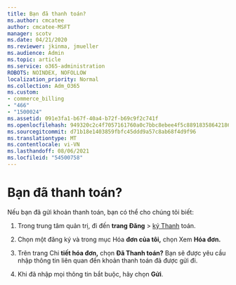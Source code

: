 ```yaml
---
title: Bạn đã thanh toán?
ms.author: cmcatee
author: cmcatee-MSFT
manager: scotv
ms.date: 04/21/2020
ms.reviewer: jkinma, jmueller
ms.audience: Admin
ms.topic: article
ms.service: o365-administration
ROBOTS: NOINDEX, NOFOLLOW
localization_priority: Normal
ms.collection: Adm_O365
ms.custom:
- commerce_billing
- "466"
- "1500024"
ms.assetid: 091e3fa1-b67f-40a4-b72f-b69c9f2c741f
ms.openlocfilehash: 949320c2c4f7057161760a0c7bbc8ebee4f5c88918358642186d1b30b8478ebb
ms.sourcegitcommit: d71b18e1403859fbfc45ddd9a57c8ab68f4d9f96
ms.translationtype: MT
ms.contentlocale: vi-VN
ms.lasthandoff: 08/06/2021
ms.locfileid: "54500758"
---
```

# <a name="already-paid"></a>Bạn đã thanh toán?

Nếu bạn đã gửi khoản thanh toán, bạn có thể cho chúng tôi biết:
  
1. Trong trung tâm quản trị, đi đến **trang Đăng** \> [ký Thanh](https://go.microsoft.com/fwlink/p/?linkid=842054) toán.

2. Chọn một đăng ký và trong mục Hóa **đơn của tôi,** chọn Xem **Hóa đơn.**

3. Trên trang Chi **tiết hóa đơn,** chọn **Đã Thanh toán?** Bạn sẽ được yêu cầu nhập thông tin liên quan đến khoản thanh toán đã được gửi đi.

4. Khi đã nhập mọi thông tin bắt buộc, hãy chọn **Gửi**.
